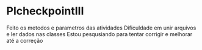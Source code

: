 # PIcheckpointIII
Feito os metodos e parametros das atividades
Dificuldade em unir arquivos e ler dados nas classes
Estou pesqusiando para tentar corrigir e melhorar até a correção
